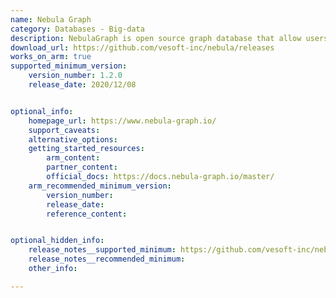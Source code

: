```yaml
---
name: Nebula Graph
category: Databases - Big-data
description: NebulaGraph is open source graph database that allow users to access, use and contribute to the codebase freely. 
download_url: https://github.com/vesoft-inc/nebula/releases
works_on_arm: true
supported_minimum_version:
    version_number: 1.2.0
    release_date: 2020/12/08


optional_info:
    homepage_url: https://www.nebula-graph.io/
    support_caveats:
    alternative_options: 
    getting_started_resources:
        arm_content: 
        partner_content: 
        official_docs: https://docs.nebula-graph.io/master/
    arm_recommended_minimum_version:
        version_number:
        release_date:
        reference_content:


optional_hidden_info:
    release_notes__supported_minimum: https://github.com/vesoft-inc/nebula/releases/tag/v1.2.0
    release_notes__recommended_minimum:
    other_info: 

---
```

